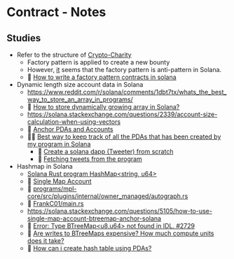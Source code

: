 # Contract - Notes

## Studies

- Refer to the structure of [Crypto-Charity](https://github.com/ac12644/Crypto-Charity/tree/main)
    - Factory pattern is applied to create a new bounty
    - However, [it](https://stackoverflow.com/questions/72955251/factory-pattern-contracts-in-solana) seems that the factory pattern is anti-pattern in Solana.
    - 📌 [How to write a factory pattern contracts in solana](https://solana.stackexchange.com/questions/239/how-to-write-a-factory-pattern-contracts-in-solana/260#260)
- Dynamic length size account data in Solana
    - https://www.reddit.com/r/solana/comments/1dbt7tx/whats_the_best_way_to_store_an_array_in_programs/
    - 🤔 [How to store dynamically growing array in Solana?](https://www.reddit.com/r/solana/comments/118gmdf/how_to_store_dynamically_growing_array_in_solana/)
    - https://solana.stackexchange.com/questions/2339/account-size-calculation-when-using-vectors
    - 📌 [Anchor PDAs and Accounts](https://github.com/etherfuse/solana-course/blob/main/content/anchor-pdas.md)
    - 📌📌 [Best way to keep track of all the PDAs that has been created by my program in Solana](https://solana.stackexchange.com/questions/8616/best-way-to-keep-track-of-all-the-pdas-that-has-been-created-by-my-program-in-so)
        - 📌 [Create a solana dapp (Tweeter) from scratch](https://lorisleiva.com/create-a-solana-dapp-from-scratch)
        - 🍭 [Fetching tweets from the program](https://lorisleiva.com/create-a-solana-dapp-from-scratch/fetching-tweets-from-the-program)
- Hashmap in Solana
    - [Solana Rust program HashMap<string, u64>](https://stackoverflow.com/questions/68454062/solana-rust-program-hashmapstring-u64)
    - 📌 [Single Map Account](https://solanacookbook.com/guides/account-maps.html#single-map-account)
    - 📌 [programs/mpl-core/src/plugins/internal/owner_managed/autograph.rs](https://github.com/metaplex-foundation/mpl-core/blob/8ce95776eda6a0c5fa0e943fb8ecc1cb5560051d/programs/mpl-core/src/plugins/internal/owner_managed/autograph.rs#L38C24-L38C32)
    - 📌 [FrankC01/main.rs](https://gist.github.com/FrankC01/abae44f481c67988820fbb8c2c836c27)
    - https://solana.stackexchange.com/questions/5105/how-to-use-single-map-account-btreemap-anchor-solana
    - 🤔 [Error: Type BTreeMap<u8,u64> not found in IDL. #2729](https://github.com/coral-xyz/anchor/issues/2729#issuecomment-2155844009)
    - 🤔 [Are writes to BTreeMaps expensive? How much compute units does it take?](https://solana.stackexchange.com/questions/7848/are-writes-to-btreemaps-expensive-how-much-compute-units-does-it-take)
    - 🍭 [How can i create hash table using PDAs?](https://solana.stackexchange.com/questions/3746/how-can-i-create-hash-table-using-pdas)
